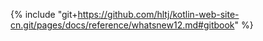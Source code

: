 {% include "git+https://github.com/hltj/kotlin-web-site-cn.git/pages/docs/reference/whatsnew12.md#gitbook" %}
